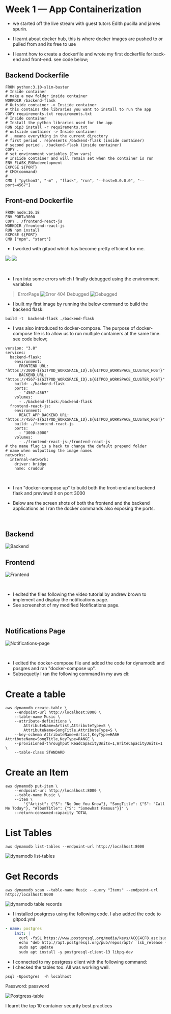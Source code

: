 # Week 1 — App Containerization

- we started off the live stream with guest tutors Edith pucilla and james spurin.

- I learnt about docker hub, this is  where docker images are pushed to or pulled from and its free to use

- I learnt how to create a dockerfile and wrote my first dockerfile for back-end and front-end. see code below;

## Backend Dockerfile
```
FROM python:3.10-slim-buster
# Inside container
# make a new folder inside container
WORKDIR /backend-flask
# Outside container -> Insiide container
# this contains the libraries you want to install to run the app
COPY requirements.txt requirements.txt
# Inside container
# Install the python libraries used for the app
RUN pip3 install -r requirements.txt
# outsiide container -> Inside container
# . means everything in the current directory
# first period . represents /backend-flask (inside container)
# second period . /backend-flask (inside container)
COPY . .
# set environment variables (Env vars)
# Insiide container and will remain set when the container is run
ENV FLASK_ENV=development
EXPOSE ${PORT}
# CMD(command)
# 
CMD [ "python3", "-m" , "flask", "run", "--host=0.0.0.0", "--port=4567"]
```

## Front-end Dockerfile

```
FROM node:16.18
ENV PORT=3000
COPY . /frontend-react-js
WORKDIR /frontend-react-js
RUN npm install
EXPOSE ${PORT}
CMD ["npm", "start"]
```
- I worked with gitpod which has become pretty efficient for me.

![](/images/week-1/gitpod-workspaces-dockerfile-backend.png)
![](/images/week-1/Build-python-flask-Docker-image.png)

<br>

- I ran into some errors which I finally debugged using the environment variables

> ErrorPage
![Error 404](/images/week-1/flask-404.png)
> Debugged
![Debugged](/images/week-1/flask-port-json.png)



- I built my first image by running the below command to build the backend flask: 
```
build -t  backend-flask ./backend-flask 
```
  

- I was also introduced to docker-compose. The purpose of docker-compose file is to allow us to run multiple containers at the same time. see code below;

```
version: "3.8"
services:
  backend-flask:
    environment:
      FRONTEND_URL: "https://3000-${GITPOD_WORKSPACE_ID}.${GITPOD_WORKSPACE_CLUSTER_HOST}"
      BACKEND_URL: "https://4567-${GITPOD_WORKSPACE_ID}.${GITPOD_WORKSPACE_CLUSTER_HOST}"
    build: ./backend-flask
    ports:
      - "4567:4567"
    volumes:
      - ./backend-flask:/backend-flask
  frontend-react-js:
    environment:
      REACT_APP_BACKEND_URL: "https://4567-${GITPOD_WORKSPACE_ID}.${GITPOD_WORKSPACE_CLUSTER_HOST}"
    build: ./frontend-react-js
    ports:
      - "3000:3000"
    volumes:
      - ./frontend-react-js:/frontend-react-js
# the name flag is a hack to change the default prepend folder
# name when outputting the image names
networks: 
  internal-network:
    driver: bridge
    name: cruddur
```
<br>

- I ran "docker-compose up" to build both the front-end and backend flask and previewd it on port 3000

- Below are the screen shots of both the frontend and the backend applications as I ran the docker commands also exposing the  ports.

<br>

## Backend
![Backend](/images/week-1/crud-backend-container-image.png)
## Frontend
![Frontend](/images/week-1/crud-frontend-container-image.png)

<br>

- I edited the files following the video tutorial by andrew brown to implement and display the notifications page. 
- See screenshot of my modified Notifications page. 

<br>

## Notifications Page
![Notifications-page](/images/week-1/edited-notifications-page.png)

<br>

- I edited the docker-compose file and added the code for dynamodb and posgres and ran "docker-compose up". 
- Subsequetly I ran the following command in my aws cli:

# Create a table

```
aws dynamodb create-table \
    --endpoint-url http://localhost:8000 \
    --table-name Music \
    --attribute-definitions \
        AttributeName=Artist,AttributeType=S \
        AttributeName=SongTitle,AttributeType=S \
    --key-schema AttributeName=Artist,KeyType=HASH AttributeName=SongTitle,KeyType=RANGE \
    --provisioned-throughput ReadCapacityUnits=1,WriteCapacityUnits=1 \
    --table-class STANDARD
```

# Create an Item

```
aws dynamodb put-item \
    --endpoint-url http://localhost:8000 \
    --table-name Music \
    --item \
        '{"Artist": {"S": "No One You Know"}, "SongTitle": {"S": "Call Me Today"}, "AlbumTitle": {"S": "Somewhat Famous"}}' \
    --return-consumed-capacity TOTAL  
```



# List Tables

```
aws dynamodb list-tables --endpoint-url http://localhost:8000
```

![dynamodb list-tables](/images/week-1/dynamodb-list-tables.png)


# Get Records

```
aws dynamodb scan --table-name Music --query "Items" --endpoint-url http://localhost:8000
```

![dynamodb table records](/images/week-1/dynamodb-table-records.png)

- I installed postgress using the following code. I also added the code to gitpod.yml

```yaml
- name: postgres
    init: |
      curl -fsSL https://www.postgresql.org/media/keys/ACCC4CF8.asc|sudo gpg --dearmor -o /etc/apt/trusted.gpg.d/postgresql.gpg
      echo "deb http://apt.postgresql.org/pub/repos/apt/ `lsb_release -cs`-pgdg main" |sudo tee  /etc/apt/sources.list.d/pgdg.list
      sudo apt update
      sudo apt install -y postgresql-client-13 libpq-dev
```


- I connected to my postgress client with the following command:
- I checked the tables too. All was working well.

```
psql -Upostgres  -h localhost 

```
Password: password

![Postgress-table](/images/week-1/postgress-table.png)

I learnt the top 10 container security best practices 